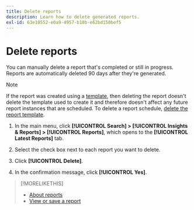 ```yaml
---
title: Delete reports
description: Learn how to delete generated reports.
exl-id: 63e10552-e0a9-4957-b18b-e62bd150bef5
---
```

# Delete reports

You can manually delete a report that's completed or still in progress. Reports are automatically deleted 90 days after they're generated.

>[!NOTE]
>
>If the report was created using a [template](/help/search-social-commerce/reports/automation/templates/template-about.md), then deleting the report doesn't delete the template used to create it and therefore doesn't affect any future report instances that are scheduled. To delete a report schedule, [delete the report template](/help/search-social-commerce/reports/automation/templates/template-delete.md).

1. In the main menu, click **[!UICONTROL Search] > [!UICONTROL Insights & Reports] > [!UICONTROL Reports]**, which opens to the **[!UICONTROL Latest Reports]** tab.

1. Select the check box next to each report you want to delete.

1. Click **[!UICONTROL Delete]**.

1. In the confirmation message, click **[!UICONTROL Yes]**.

>[!MORELIKETHIS]
>
>* [About reports](/help/search-social-commerce/reports/report-about.md)
>* [View or save a report](/help/search-social-commerce/reports/management/report-view-save.md)
